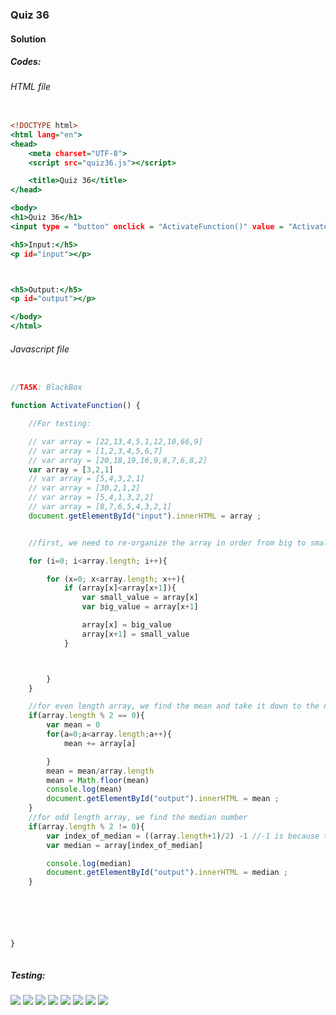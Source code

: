 ### Quiz 36


#### Solution



##### Codes:

###### HTML file
```.html

<!DOCTYPE html>
<html lang="en">
<head>
    <meta charset="UTF-8">
    <script src="quiz36.js"></script>

    <title>Quiz 36</title>
</head>

<body>
<h1>Quiz 36</h1>
<input type = "button" onclick = "ActivateFunction()" value = "Activate function">

<h5>Input:</h5>
<p id="input"></p>



<h5>Output:</h5>
<p id="output"></p>

</body>
</html>

```

###### Javascript file
```.js

//TASK: BlackBox

function ActivateFunction() {

    //For testing:

    // var array = [22,13,4,5,1,12,10,66,9]
    // var array = [1,2,3,4,5,6,7]
    // var array = [20,18,19,16,9,8,7,6,8,2]
    var array = [3,2,1]
    // var array = [5,4,3,2,1]
    // var array = [30,2,1,2]
    // var array = [5,4,1,3,2,2]
    // var array = [8,7,6,5,4,3,2,1]
    document.getElementById("input").innerHTML = array ;


    //first, we need to re-organize the array in order from big to small:

    for (i=0; i<array.length; i++){

        for (x=0; x<array.length; x++){
            if (array[x]<array[x+1]){
                var small_value = array[x]
                var big_value = array[x+1]

                array[x] = big_value
                array[x+1] = small_value
            }



        }
    }

    //for even length array, we find the mean and take it down to the nearest integer
    if(array.length % 2 == 0){
        var mean = 0
        for(a=0;a<array.length;a++){
            mean += array[a]

        }
        mean = mean/array.length
        mean = Math.floor(mean)
        console.log(mean)
        document.getElementById("output").innerHTML = mean ;
    }
    //for odd length array, we find the median number
    if(array.length % 2 != 0){
        var index_of_median = ((array.length+1)/2) -1 //-1 is because the index goes from 0
        var median = array[index_of_median]

        console.log(median)
        document.getElementById("output").innerHTML = median ;
    }






}



```

##### Testing:

![](https://github.com/BrightChanges/Unit-4/blob/main/Screen%20Shot%200003-04-27%20at%2012.14.30.png)
![](https://github.com/BrightChanges/Unit-4/blob/main/Screen%20Shot%200003-04-27%20at%2012.14.20.png)
![](https://github.com/BrightChanges/Unit-4/blob/main/Screen%20Shot%200003-04-27%20at%2012.14.09.png)
![](https://github.com/BrightChanges/Unit-4/blob/main/Screen%20Shot%200003-04-27%20at%2012.13.53.png)
![](https://github.com/BrightChanges/Unit-4/blob/main/Screen%20Shot%200003-04-27%20at%2012.13.14.png)
![](https://github.com/BrightChanges/Unit-4/blob/main/Screen%20Shot%200003-04-27%20at%2012.13.02.png)
![](https://github.com/BrightChanges/Unit-4/blob/main/Screen%20Shot%200003-04-27%20at%2012.12.45.png)
![](https://github.com/BrightChanges/Unit-4/blob/main/Screen%20Shot%200003-04-27%20at%2012.12.24.png)
